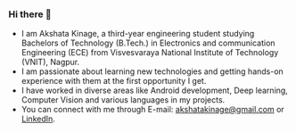 ### Hi there 👋
   * I am Akshata Kinage, a third-year engineering student studying Bachelors of Technology (B.Tech.) in Electronics and communication Engineering (ECE) from Visvesvaraya National Institute of Technology (VNIT), Nagpur.
   * I am passionate about learning new technologies and getting hands-on experience with them at the first opportunity I get.
   * I have worked in diverse areas like Android development, Deep learning, Computer Vision and various languages in my projects.
   * You can connect with me through E-mail: akshatakinage@gmail.com or [LinkedIn](https://www.linkedin.com/in/akshatakinage/).

